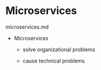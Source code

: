 # Microservices

microservices.md

*   Microservices

    *   solve organizational problems

    *   cause technical problems

    